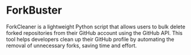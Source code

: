 # ForkBuster
ForkCleaner is a lightweight Python script that allows users to bulk delete forked repositories from their GitHub account using the GitHub API. This tool helps developers clean up their GitHub profile by automating the removal of unnecessary forks, saving time and effort.
